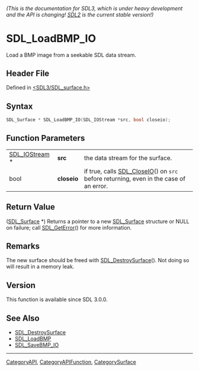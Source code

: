 ###### (This is the documentation for SDL3, which is under heavy development and the API is changing! [SDL2](https://wiki.libsdl.org/SDL2/) is the current stable version!)
# SDL_LoadBMP_IO

Load a BMP image from a seekable SDL data stream.

## Header File

Defined in [<SDL3/SDL_surface.h>](https://github.com/libsdl-org/SDL/blob/main/include/SDL3/SDL_surface.h)

## Syntax

```c
SDL_Surface * SDL_LoadBMP_IO(SDL_IOStream *src, bool closeio);
```

## Function Parameters

|                                |             |                                                                                                      |
| ------------------------------ | ----------- | ---------------------------------------------------------------------------------------------------- |
| [SDL_IOStream](SDL_IOStream) * | **src**     | the data stream for the surface.                                                                     |
| bool                           | **closeio** | if true, calls [SDL_CloseIO](SDL_CloseIO)() on `src` before returning, even in the case of an error. |

## Return Value

([SDL_Surface](SDL_Surface) *) Returns a pointer to a new
[SDL_Surface](SDL_Surface) structure or NULL on failure; call
[SDL_GetError](SDL_GetError)() for more information.

## Remarks

The new surface should be freed with
[SDL_DestroySurface](SDL_DestroySurface)(). Not doing so will result in a
memory leak.

## Version

This function is available since SDL 3.0.0.

## See Also

- [SDL_DestroySurface](SDL_DestroySurface)
- [SDL_LoadBMP](SDL_LoadBMP)
- [SDL_SaveBMP_IO](SDL_SaveBMP_IO)

----
[CategoryAPI](CategoryAPI), [CategoryAPIFunction](CategoryAPIFunction), [CategorySurface](CategorySurface)

